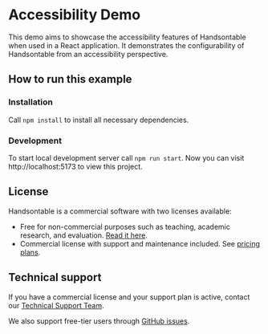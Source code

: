 # Accessibility Demo

This demo aims to showcase the accessibility features of Handsontable when used in a React application. It demonstrates the configurability of Handsontable from an accessibility perspective.

## How to run this example

### Installation

Call `npm install` to install all necessary dependencies.


### Development

To start local development server call `npm run start`. Now you can visit http://localhost:5173 to view this project.
## License

Handsontable is a commercial software with two licenses available:

- Free for non-commercial purposes such as teaching, academic research, and evaluation. [Read it here](https://github.com/handsontable/handsontable/blob/master/handsontable-non-commercial-license.pdf).
- Commercial license with support and maintenance included. See [pricing plans](https://handsontable.com/pricing).

## Technical support

If you have a commercial license and your support plan is active, contact our [Technical Support Team](https://handsontable.com/contact?category=technical_support).

We also support free-tier users through [GitHub issues](https://github.com/handsontable/handsontable/issues).
